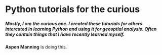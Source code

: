 # Python tutorials for the curious

##### Mostly, I am the curious one. I created these tutorials for others interested in learning Python and using it for geosptial analysis. Often they contain things that I have recently learned myself.

**Aspen Manning** is doing this.